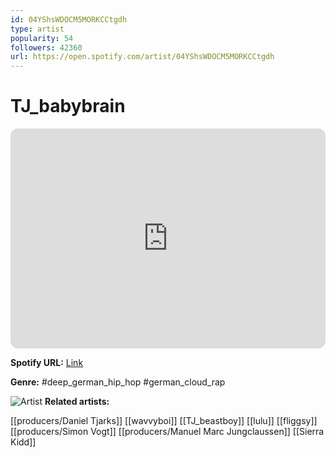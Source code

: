 ```yaml
---
id: 04YShsWDOCM5MORKCCtgdh
type: artist
popularity: 54
followers: 42360
url: https://open.spotify.com/artist/04YShsWDOCM5MORKCCtgdh
---
```

# TJ_babybrain

<iframe style="border-radius:12px" src="https://open.spotify.com/embed/artist/04YShsWDOCM5MORKCCtgdh" width="100%" height="352" frameBorder="0" allowfullscreen="" allow="autoplay; clipboard-write; encrypted-media; fullscreen; picture-in-picture" loading="lazy"></iframe>

**Spotify URL:** [Link](https://open.spotify.com/artist/04YShsWDOCM5MORKCCtgdh)

**Genre:**  #deep_german_hip_hop #german_cloud_rap

![Artist](https://i.scdn.co/image/ab6761610000e5ebb8110a890039af4c2baa69cb)
**Related artists:**

[[producers/Daniel Tjarks]]
[[wavvyboi]]
[[TJ_beastboy]]
[[lulu]]
[[fliggsy]]
[[producers/Simon Vogt]]
[[producers/Manuel Marc Jungclaussen]]
[[Sierra Kidd]]

